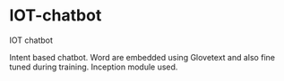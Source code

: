 # IOT-chatbot
IOT chatbot

Intent based chatbot.
Word are embedded using Glovetext and also fine tuned during training.
Inception module used.

